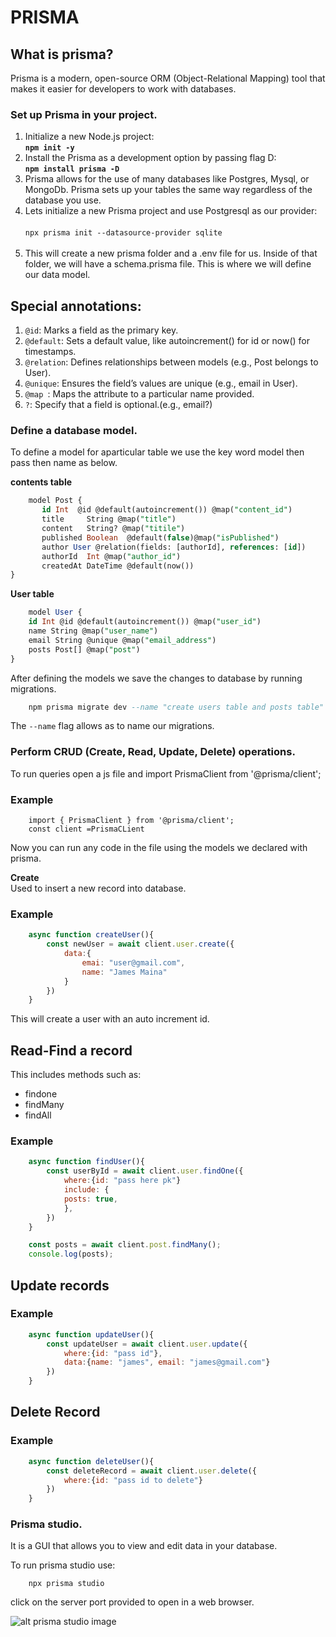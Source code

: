 #   PRISMA
## What is prisma?
Prisma is a modern, open-source ORM (Object-Relational Mapping) tool that makes it easier for developers to work with databases.

### Set up Prisma in your project.

1. Initialize a new Node.js project:<br>
**`npm init -y`**
1. Install the Prisma as a development option by passing flag D:<br>
**`npm install prisma -D`**
1. Prisma allows for the use of many databases like Postgres, Mysql, or MongoDb. Prisma sets up your tables the same way regardless of the database you use. 
1. Lets initialize a new Prisma project and use Postgresql as our provider:<br><br>
`npx prisma init --datasource-provider sqlite` <br><br>
1. This will create a new prisma folder and a .env file for us. Inside of that folder, we will have a schema.prisma file. This is where we will define our data model.

## Special annotations:

1. `@id`: Marks a field as the primary key.
1. `@default`: Sets a default value, like autoincrement() for id or now() for timestamps.
1. `@relation`: Defines relationships between models (e.g., Post belongs to User).
1. `@unique`: Ensures the field’s values are unique (e.g., email in User).
1. `@map `: Maps the attribute to a particular name provided.
1. `?`: Specify that a field is optional.(e.g., email?)


### Define a database model.
 To define a model for aparticular table we use the key word model then pass then name as below.

**contents table**

 ```sql
     model Post {
        id Int  @id @default(autoincrement()) @map("content_id")
        title     String @map("title")
        content   String? @map("titile")
        published Boolean  @default(false)@map("isPublished")
        author User @relation(fields: [authorId], references: [id])
        authorId  Int @map("author_id")
        createdAt DateTime @default(now())
}
```

**User table**
```sql
    model User {
    id Int @id @default(autoincrement()) @map("user_id")
    name String @map("user_name")
    email String @unique @map("email_address")
    posts Post[] @map("post")
}
```

After defining the models we save the changes to database by running migrations.

```sql
    npm prisma migrate dev --name "create users table and posts table"

```

The ``` --name ``` flag allows as to name our migrations. 

### Perform CRUD (Create, Read, Update, Delete) operations.

To run queries open a js file and import  PrismaClient  from '@prisma/client';

### Example
```JS
    import { PrismaClient } from '@prisma/client';
    const client =PrismaCLient
```
Now you can run any code in the file using the models we declared with prisma.

**Create** <br>
Used to insert a new record into database.
### Example
```js
    async function createUser(){
        const newUser = await client.user.create({
            data:{
                emai: "user@gmail.com",
                name: "James Maina"                 
            }
        })
    }
```

This will create a user with an auto increment id.

## Read-Find a record
 This includes methods such as:<br>
- findone
- findMany
- findAll
### Example 
```js
    async function findUser(){
        const userById = await client.user.findOne({
            where:{id: "pass here pk"}
            include: {
            posts: true,
            },
        })
    }
```
```js
    const posts = await client.post.findMany();
    console.log(posts);
```

## Update records <br>

### Example
```js
    async function updateUser(){
        const updateUser = await client.user.update({
            where:{id: "pass id"},
            data:{name: "james", email: "james@gmail.com"}
        })
    }
```

## Delete Record <br>

### Example
```js
    async function deleteUser(){
        const deleteRecord = await client.user.delete({
            where:{id: "pass id to delete"}
        })
    }
```

### Prisma studio.

It is a GUI that allows you to view and edit data in your database.

To run prisma studio use:<br>
```
    npx prisma studio
```

click on the server port provided to open in a web browser.


![alt prisma studio image](https://miro.medium.com/v2/resize:fit:4800/format:webp/1*nNW4FkhZbCWEoWVf-30JSg.png)

